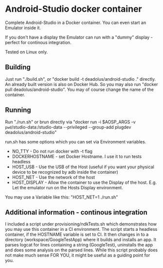 Android-Studio docker container
============
Complete Android-Studio in a Docker container. 
You can even start an Emulator inside it. 

If you don't have a display the Emulator can run with a "dummy" display - perfect for continous integration.

Tested on Linux only.

Building 
-------------
Just run "./build.sh", or "docker build -t deadolus/android-studio ." directly.
An already built version is also on Docker Hub. So you may also run "docker pull deadolus/android-studio".
You may of course change the name of the container.

Running
-------------
Run "./run.sh" or brun directly via "docker run -i $AOSP_ARGS -v `pwd`/studio-data:/studio-data --privileged --group-add plugdev deadolus/android-studio"


run.sh has some options which you can set via Environment variables. 

* NO_TTY - Do not run docker with -t flag
* DOCKERHOSTNAME - set Docker Hostname. I use it to run tests headless 
* HOST_USB - Use the USB of the Host (useful if you want your physical device to be recognized by adb inside the container)
* HOST_NET - Use the network of the host 
* HOST_DISPLAY - Allow the container to use the Display of the host. E.g. Let the emulator run on the Hosts Display environment.

You may use a Variable like this: "HOST_NET=1 ./run.sh"

Additional information - continous integration
-------------
I included a script under provisioning/ndkTests.sh which demonstrates how you may use this container in a CI environment. 
The script starts a headless container, if the HOSTNAME variable is set to CI. 
It then changes in to a directory (workspace/GoogleTestApp) where it builds and installs an app. 
It parses logcat for lines containing a string (GoogleTest), uninstalls the app and does some analysis on the parsed lines.
While this script probably does not make much sense FOR YOU, it might be useful as a guiding point for you.

